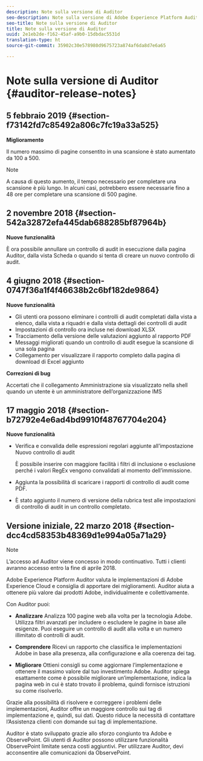 ```yaml
---
description: Note sulla versione di Auditor
seo-description: Note sulla versione di Adobe Experience Platform Auditor
seo-title: Note sulla versione di Auditor
title: Note sulla versione di Auditor
uuid: 2e1eb2de-f162-45af-a9b0-15dbdac5531d
translation-type: ht
source-git-commit: 35902c30e578980d9675723a874af6da8d7e6a65

---
```



# Note sulla versione di Auditor {#auditor-release-notes}

## 5 febbraio 2019 {#section-f73142fd7c85492a806c7fc19a33a525}

**Miglioramento**

Il numero massimo di pagine consentito in una scansione è stato aumentato da 100 a 500.

>[!NOTE]
>
>A causa di questo aumento, il tempo necessario per completare una scansione è più lungo. In alcuni casi, potrebbero essere necessarie fino a 48 ore per completare una scansione di 500 pagine.

## 2 novembre 2018 {#section-542a32872efa445dab688285bf87964b}

**Nuove funzionalità**

È ora possibile annullare un controllo di audit in esecuzione dalla pagina Auditor, dalla vista Scheda o quando si tenta di creare un nuovo controllo di audit.

## 4 giugno 2018 {#section-0747f36a1f4f46638b2c6bf182de9864}

**Nuove funzionalità**

* Gli utenti ora possono eliminare i controlli di audit completati dalla vista a elenco, dalla vista a riquadri e dalla vista dettagli dei controlli di audit
* Impostazioni di controllo ora incluse nei download XLSX
* Tracciamento della versione delle valutazioni aggiunto al rapporto PDF
* Messaggi migliorati quando un controllo di audit esegue la scansione di una sola pagina
* Collegamento per visualizzare il rapporto completo dalla pagina di download di Excel aggiunto

**Correzioni di bug**

Accertati che il collegamento Amministrazione sia visualizzato nella shell quando un utente è un amministratore dell’organizzazione IMS

## 17 maggio 2018 {#section-b72792e4e6ad4bd9910f48767704e204}

**Nuove funzionalità**

* Verifica e convalida delle espressioni regolari aggiunte all’impostazione Nuovo controllo di audit

   È possibile inserire con maggiore facilità i filtri di inclusione o esclusione perché i valori RegEx vengono convalidati al momento dell’immissione.
* Aggiunta la possibilità di scaricare i rapporti di controllo di audit come PDF.
* È stato aggiunto il numero di versione della rubrica test alle impostazioni di controllo di audit in un controllo completato.

## Versione iniziale, 22 marzo 2018 {#section-dcc4cd58353b48369d1e994a05a71a29}

>[!NOTE]
>
>L’accesso ad Auditor viene concesso in modo continuativo. Tutti i clienti avranno accesso entro la fine di aprile 2018.

Adobe Experience Platform Auditor valuta le implementazioni di Adobe Experience Cloud e consiglia di apportare dei miglioramenti. Auditor aiuta a ottenere più valore dai prodotti Adobe, individualmente e collettivamente.

Con Auditor puoi:

* **Analizzare** Analizza 100 pagine web alla volta per la tecnologia Adobe. Utilizza filtri avanzati per includere o escludere le pagine in base alle esigenze. Puoi eseguire un controllo di audit alla volta e un numero illimitato di controlli di audit.

* **Comprendere** Ricevi un rapporto che classifica le implementazioni Adobe in base alla presenza, alla configurazione e alla coerenza dei tag.

* **Migliorare** Ottieni consigli su come aggiornare l’implementazione e ottenere il massimo valore dal tuo investimento Adobe. Auditor spiega esattamente come è possibile migliorare un’implementazione, indica la pagina web in cui è stato trovato il problema, quindi fornisce istruzioni su come risolverlo.

Grazie alla possibilità di risolvere e correggere i problemi delle implementazioni, Auditor offre un maggiore controllo sui tag di implementazione e, quindi, sui dati. Questo riduce la necessità di contattare l’Assistenza clienti con domande sui tag di implementazione.

Auditor è stato sviluppato grazie allo sforzo congiunto tra Adobe e ObservePoint. Gli utenti di Auditor possono utilizzare funzionalità ObservePoint limitate senza costi aggiuntivi. Per utilizzare Auditor, devi acconsentire alle comunicazioni da ObservePoint.
